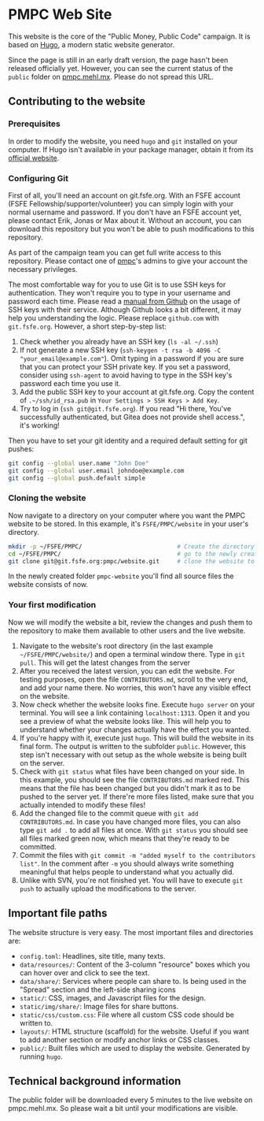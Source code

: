 # PMPC Web Site

This website is the core of the "Public Money, Public Code" campaign. It is based on [Hugo](https://gohugo.io/), a modern static website generator.

Since the page is still in an early draft version, the page hasn't been released officially yet. However, you can see the current status of the `public` folder on [pmpc.mehl.mx](http://pmpc.mehl.mx). Please do not spread this URL.

## Contributing to the website

### Prerequisites

In order to modify the website, you need `hugo` and `git` installed on your computer. If Hugo isn't available in your package manager, obtain it from its [official website](https://gohugo.io).

### Configuring Git

First of all, you'll need an account on git.fsfe.org. With an FSFE account (FSFE Fellowship/supporter/volunteer) you can simply login with your normal username and password. If you don't have an FSFE account yet, please contact Erik, Jonas or Max about it. Without an account, you can download this repository but you won't be able to push modifications to this repository.

As part of the campaign team you can get full write access to this repository. Please contact one of [pmpc](https://git.fsfe.org/pmpc)'s admins to give your account the necessary privileges.

The most comfortable way for you to use Git is to use SSH keys for authentication. They won't require you to type in your username and password each time. Please read a [manual from Github](https://help.github.com/articles/connecting-to-github-with-ssh/) on the usage of SSH keys with their service. Although Github looks a bit different, it may help you understanding the logic. Please replace `github.com` with `git.fsfe.org`. However, a short step-by-step list:

1. Check whether you already have an SSH key (`ls -al ~/.ssh`)
2. If not generate a new SSH key (`ssh-keygen -t rsa -b 4096 -C "your_email@example.com"`). Omit typing in a password if you are sure that you can protect your SSH private key. If you set a password, consider using `ssh-agent` to avoid having to type in the SSH key's password each time you use it.
3. Add the public SSH key to your account at git.fsfe.org. Copy the content of `.~/ssh/id_rsa.pub` in `Your Settings > SSH Keys > Add Key`.
4. Try to log in (`ssh git@git.fsfe.org`). If you read "Hi there, You've successfully authenticated, but Gitea does not provide shell access.", it's working!

Then you have to set your git identity and a required default setting for git pushes:

```sh
git config --global user.name "John Doe"
git config --global user.email johndoe@example.com
git config --global push.default simple
```

### Cloning the website

Now navigate to a directory on your computer where you want the PMPC website to be stored. In this example, it's `FSFE/PMPC/website` in your user's directory.

```sh
mkdir -p ~/FSFE/PMPC/                           # Create the directory if it doesn't exist yet
cd ~/FSFE/PMPC/                                 # go to the newly created PMPC directory
git clone git@git.fsfe.org:pmpc/website.git     # clone the website to the folder website
```

In the newly created folder `pmpc-website` you'll find all source files the website consists of now.

### Your first modification

Now we will modify the website a bit, review the changes and push them to the repository to make them available to other users and the live website.

1. Navigate to the website's root directory (in the last example `~/FSFE/PMPC/website/`) and open a terminal window there. Type in `git pull`. This will get the latest changes from the server
2. After you received the latest version, you can edit the website. For testing purposes, open the file `CONTRIBUTORS.md`, scroll to the very end, and add your name there. No worries, this won't have any visible effect on the website.
3. Now check whether the website looks fine. Execute `hugo server` on your terminal. You will see a link containing `localhost:1313`. Open it and you see a preview of what the website looks like. This will help you to understand whether your changes actually have the effect you wanted.
4. If you're happy with it, execute just `hugo`. This will build the website in its final form. The output is written to the subfolder `public`. However, this step isn't necessary with out setup as the whole website is being built on the server.
5. Check with `git status` what files have been changed on your side. In this example, you should see the file `CONTRIBUTORS.md` marked red. This means that the file has been changed but you didn't mark it as to be pushed to the server yet. If there're more files listed, make sure that you actually intended to modify these files!
6. Add the changed file to the commit queue with `git add CONTRIBUTORS.md`. In case you have changed more files, you can also type `git add .` to add all files at once. With `git status` you should see all files marked green now, which means that they're ready to be committed.
7. Commit the files with `git commit -m "added myself to the contributors list"`. In the comment after `-m` you should always write something meaningful that helps people to understand what you actually did.
8. Unlike with SVN, you're not finished yet. You will have to execute `git push` to actually upload the modifications to the server.


## Important file paths

The website structure is very easy. The most important files and directories are:

- `config.toml`: Headlines, site title, many texts.
- `data/resources/`: Content of the 3-column "resource" boxes which you can hover over and click to see the text.
- `data/share/`: Services where people can share to. Is being used in the "Spread" section and the left-side sharing icons
- `static/`: CSS, images, and Javascript files for the design.
- `static/img/share/`: Image files for share buttons.
- `static/css/custom.css`: File where all custom CSS code should be written to.
- `layouts/`: HTML structure (scaffold) for the website. Useful if you want to add another section or modify anchor links or CSS classes.
- `public/`: Built files which are used to display the website. Generated by running `hugo`.

## Technical background information

The public folder will be downloaded every 5 minutes to the live website on pmpc.mehl.mx. So please wait a bit until your modifications are visible.

